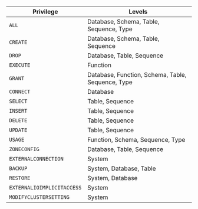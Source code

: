 Privilege | Levels
----------|------------
`ALL` | Database, Schema, Table, Sequence, Type
`CREATE` | Database, Schema, Table, Sequence
`DROP` | Database, Table, Sequence
`EXECUTE` | Function
`GRANT` | Database, Function, Schema, Table, Sequence, Type
`CONNECT` | Database
`SELECT` | Table, Sequence
`INSERT` | Table, Sequence
`DELETE` | Table, Sequence
`UPDATE` | Table, Sequence
`USAGE`  | Function, Schema, Sequence, Type
`ZONECONFIG` | Database, Table, Sequence
`EXTERNALCONNECTION` | System
`BACKUP` | System, Database, Table
`RESTORE` | System, Database
`EXTERNALIOIMPLICITACCESS` | System
`MODIFYCLUSTERSETTING` | System
